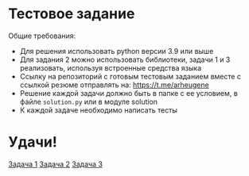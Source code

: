 # Тестовое задание  
Общие требования:
- Для решения использовать python версии 3.9 или выше
- Для задания 2 можно использовать библиотеки, задачи 1 и 3 реализовать, используя встроенные средства языка
- Ссылку на репозиторий с готовым тестовым заданием вместе с ссылкой резюме отправлять на: https://t.me/arheugene
- Решение каждой задачи должно быть в папке с ее условием, в файле `solution.py` или в модуле solution 
- К каждой задаче необходимо написать тесты  
# Удачи!

[Задача 1](task1/task1.md)
[Задача 2](task2/task2.md)
[Задача 3](task3/task3.md)
